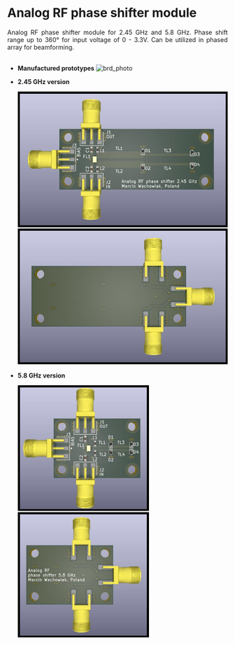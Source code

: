 # Analog RF phase shifter module
<div align="justify">
Analog RF phase shifter module for 2.45 GHz and 5.8 GHz. Phase shift range up to 360° for input voltage of 0 - 3.3V. Can be utilized in phased array for beamforming.
</div>

<br>

  - **Manufactured prototypes**
    <img src="img/brd_photo.jpg" alt="brd_photo" width="600"/>

  - **2.45 GHz version**

    <img src="rf_phase_shifter_2_45GHz/doc/top.jpg" alt="2_45GHz_top" width="600"/>
    <img src="rf_phase_shifter_2_45GHz/doc/bottom.jpg" alt="2_45GHz_bottom" width="600"/>

  - **5.8 GHz version**
    
    <img src="rf_phase_shifter_5_8GHz/doc/top.jpg" alt="5_8GHz_top" width="300"/>
    <img src="rf_phase_shifter_5_8GHz/doc/bottom.jpg" alt="5_8GHz_bottom" width="300"/>

  


